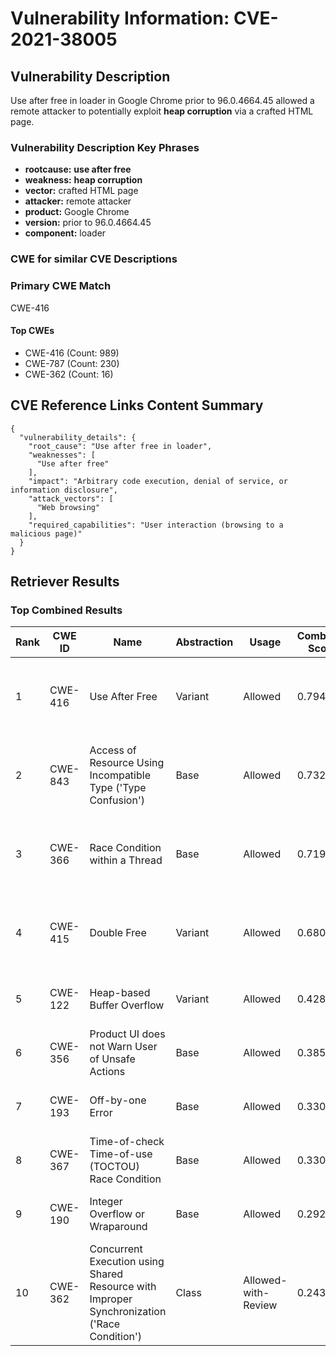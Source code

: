 # Vulnerability Information: CVE-2021-38005

## Vulnerability Description
Use after free in loader in Google Chrome prior to 96.0.4664.45 allowed a remote attacker to potentially exploit **heap corruption** via a crafted HTML page.

### Vulnerability Description Key Phrases
- **rootcause:** **use after free**
- **weakness:** **heap corruption**
- **vector:** crafted HTML page
- **attacker:** remote attacker
- **product:** Google Chrome
- **version:** prior to 96.0.4664.45
- **component:** loader

### CWE for similar CVE Descriptions
### Primary CWE Match
CWE-416

#### Top CWEs
- CWE-416 (Count: 989)
- CWE-787 (Count: 230)
- CWE-362 (Count: 16)

## CVE Reference Links Content Summary
```
{
  "vulnerability_details": {
    "root_cause": "Use after free in loader",
    "weaknesses": [
      "Use after free"
    ],
    "impact": "Arbitrary code execution, denial of service, or information disclosure",
    "attack_vectors": [
      "Web browsing"
    ],
    "required_capabilities": "User interaction (browsing to a malicious page)"
  }
}
```

## Retriever Results

### Top Combined Results

| Rank | CWE ID | Name | Abstraction | Usage | Combined Score | Retrievers | Individual Scores |
|------|--------|------|-------------|-------|---------------|------------|-------------------|
| 1 | CWE-416 | Use After Free | Variant | Allowed | 0.7941 | dense, sparse, graph | dense: 0.659, sparse: 0.414, graph: 0.822 |
| 2 | CWE-843 | Access of Resource Using Incompatible Type ('Type Confusion') | Base | Allowed | 0.7324 | dense, sparse, graph | dense: 0.520, sparse: 0.395, graph: 0.689 |
| 3 | CWE-366 | Race Condition within a Thread | Base | Allowed | 0.7194 | dense, sparse, graph | dense: 0.605, sparse: 0.348, graph: 0.609 |
| 4 | CWE-415 | Double Free | Variant | Allowed | 0.6803 | dense, sparse, graph | dense: 0.544, sparse: 0.305, graph: 0.811 |
| 5 | CWE-122 | Heap-based Buffer Overflow | Variant | Allowed | 0.4280 | dense, sparse | dense: 0.555, sparse: 0.325 |
| 6 | CWE-356 | Product UI does not Warn User of Unsafe Actions | Base | Allowed | 0.3858 | dense, sparse | dense: 0.517, sparse: 0.222 |
| 7 | CWE-193 | Off-by-one Error | Base | Allowed | 0.3302 | dense, sparse | dense: 0.510, sparse: 0.131 |
| 8 | CWE-367 | Time-of-check Time-of-use (TOCTOU) Race Condition | Base | Allowed | 0.3301 | dense, sparse | dense: 0.508, sparse: 0.133 |
| 9 | CWE-190 | Integer Overflow or Wraparound | Base | Allowed | 0.2926 | sparse, graph | sparse: 0.135, graph: 0.602 |
| 10 | CWE-362 | Concurrent Execution using Shared Resource with Improper Synchronization ('Race Condition') | Class | Allowed-with-Review | 0.2435 | dense, sparse | dense: 0.513, sparse: 0.276 |

